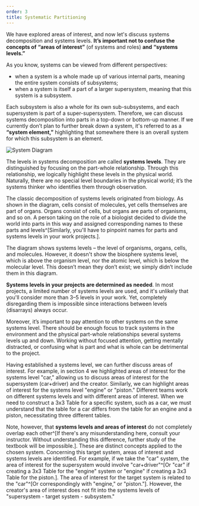```yaml
---
order: 3
title: Systematic Partitioning
---
```


We have explored areas of interest, and now let's discuss systems decomposition and systems levels. **It’s important not to confuse the concepts of** **“****areas of interest****”** (of systems and roles) **and** **“****systems levels****.”**

As you know, systems can be viewed from different perspectives:

* when a system is a whole made up of various internal parts, meaning the entire system consists of subsystems;
* when a system is itself a part of a larger supersystem, meaning that this system is a subsystem.

Each subsystem is also a whole for its own sub-subsystems, and each supersystem is part of a super-supersystem. Therefore, we can discuss systems decomposition into parts in a top-down or bottom-up manner. If we currently don’t plan to further break down a system, it's referred to as a **“system element,”** highlighting that somewhere there is an overall system for which this subsystem is an element.

![System Diagram](/text/Introduction-to-SThinking/2024-11-23T2158/4900/14.png)

The levels in systems decomposition are called **systems levels**. They are distinguished by focusing on the part-whole relationship. Through this relationship, we logically highlight these levels in the physical world. Naturally, there are no special level boundaries in the physical world; it’s the systems thinker who identifies them through observation.

The classic decomposition of systems levels originated from biology. As shown in the diagram, cells consist of molecules, yet cells themselves are part of organs. Organs consist of cells, but organs are parts of organisms, and so on. A person taking on the role of a biologist decided to divide the world into parts in this way and assigned corresponding names to these parts and levels^[Similarly, you'll have to pinpoint names for parts and systems levels in your work projects.].

The diagram shows systems levels – the level of organisms, organs, cells, and molecules. However, it doesn't show the biosphere systems level, which is above the organism level, nor the atomic level, which is below the molecular level. This doesn’t mean they don’t exist; we simply didn’t include them in this diagram.

**Systems levels in your projects are determined as needed**. In most projects, a limited number of systems levels are used, and it's unlikely that you'll consider more than 3–5 levels in your work. Yet, completely disregarding them is impossible since interactions between levels (disarrays) always occur.

Moreover, it’s important to pay attention to other systems on the same systems level. There should be enough focus to track systems in the environment and the physical part-whole relationships several systems levels up and down. Working without focused attention, getting mentally distracted, or confusing what is part and what is whole can be detrimental to the project.

Having established a systems level, we can further discuss areas of interest. For example, in section 4 we highlighted areas of interest for the systems level "car," allowing us to discuss areas of interest for the supersystem (car+driver) and the creator. Similarly, we can highlight areas of interest for the systems level "engine" or "piston." Different teams work on different systems levels and with different areas of interest. When we need to construct a 3x3 Table for a specific system, such as a car, we must understand that the table for a car differs from the table for an engine and a piston, necessitating three different tables.

Note, however, that **systems levels and areas of interest** do not completely overlap each other^[If there's any misunderstanding here, consult your instructor. Without understanding this difference, further study of the textbook will be impossible.]. These are distinct concepts applied to the chosen system. Concerning this target system, areas of interest and systems levels are identified. For example, if we take the "car" system, the area of interest for the supersystem would involve "car+driver"^[Or "car" if creating a 3x3 Table for the "engine" system or "engine" if creating a 3x3 Table for the piston.]. The area of interest for the target system is related to the "car"^[Or correspondingly with "engine," or "piston."]. However, the creator's area of interest does not fit into the systems levels of "supersystem - target system - subsystem."